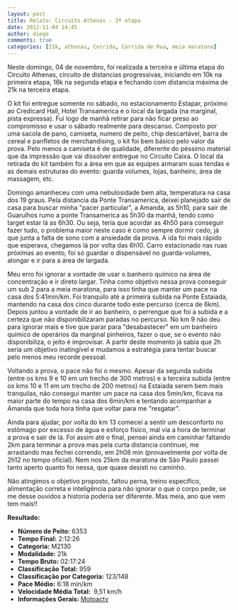 ```yaml
---
layout: post
title: Relato: Circuito Athenas - 3ª etapa
date: 2012-11-04 14:45
author: diego
comments: true
categories: [21k, athenas, Corrida, Corrida de Rua, meia maratona]
---
```

Neste domingo, 04 de novembro, foi realizada a terceira e última etapa do Circuito Athenas, circuito de distancias progressivas, iniciando em 10k na primeira etapa, 16k na segunda etapa e fechando com distancia máxima de 21k na terceira etapa.

O kit foi entregue somente no sábado, no estacionamento Estapar, próximo ao Credicard Hall, Hotel Transamerica e o local da largada (na marginal, pista expressa). Fui logo de manhã retirar para não ficar preso ao compromisso e usar o sábado realmente para descanso. Composto por uma sacola de pano, camiseta, numero de peito, chip descartável, barra de cereal e panfletos de merchandising, o kit foi bem básico pelo valor da prova. Pelo menos a camiseta é de qualidade, diferente do péssimo material que da impressão que vai dissolver entregue no Circuito Caixa. O local da retirada do kit também foi a área em que as equipes armaram suas tendas e as demais estruturas do evento: guarda volumes, lojas, banheiro, área de massagem, etc.

Domingo amanheceu com uma nebulosidade bem alta, temperatura na casa dos 19 graus. Pela distancia da Ponte Transamerica, deixei planejado sair de casa para buscar minha "pacer particular", a Amanda, as 5h10, para sair de Guarulhos rumo a ponte Transamerica as 5h30 da manhã, tendo como target estar lá as 6h30. Ou seja, teria que acordar as 4h50 para conseguir fazer tudo, o problema maior neste caso é como sempre dormir cedo, já que junta a falta de sono com a ansiedade da prova. A ida foi mais rápido que esperava, chegamos lá por volta das 6h10. Carro estacionado nas ruas próximas ao evento, foi só guardar o dispensável no guarda-volumes, alongar e ir para a área de largada.

Meu erro foi ignorar a vontade de usar o banheiro químico na área de concentração e ir direto largar. Tinha como objetivo nessa prova conseguir um sub 2 para a meia maratona, para isso tinha que manter um pace na casa dos 5:41min/km. Foi tranquilo até a primeira subida na Ponte Estaiada, mantendo na casa dos cinco durante todo este percurso (cerca de 6km). Depois juntou a vontade de ir ao banheiro, o perrengue que foi a subida e a certeza que não disponibilizaram paradas no percurso. No km 9 não deu para ignorar mais e tive que parar para "desabastecer" em um banheiro químico de operários da marginal pinheiros, fazer o que, se o evento não disponibiliza, o jeito é improvisar. A partir deste momento já sabia que 2h seria um objetivo inatingível e mudamos a estratégia para tentar buscar pelo menos meu recorde pessoal.

Voltando a prova, o pace não foi o mesmo. Apesar da segunda subida (entre os kms 9 e 10 em um trecho de 300 metros) e a terceira subida (entre os kms 10 e 11 em um trecho de 200 metros) na Estaiada serem bem mais tranquilas, não consegui manter um pace na casa dos 5min/km, ficava na maior parte do tempo na casa dos 6min/km e tentando acompanhar a Amanda que toda hora tinha que voltar para me "resgatar".

Ainda para ajudar, por volta do km 13 comecei a sentir um desconforto no estômago por excesso de água e esforço físico, mal via a hora de terminar a prova e sair de lá. Foi assim até o final, pensei ainda em caminhar faltando 2km para terminar a prova mas pela curta distancia continuei, me arrastando mas fechei correndo, em 2h08 min (provavelmente por volta de 2h12 no tempo oficial). Nem nos 25km da maratona de São Paulo passei tanto aperto quanto foi nessa, que quase desisti no caminho.

Não atingimos o objetivo proposto, faltou perna, treino específico, alimentação correta e inteligência para não ignorar o que o corpo pede, se me desse ouvidos a historia poderia ser diferente. Mas meia, ano que vem tem mais!!

<strong>
Resultado:</strong>
<div class="moldura"><a class="lightbox cboxElement" href="http://www.diegoronan.com.br/diegoronan/wp-content/uploads/2012/11/athenas_big.jpg"><img src="http://www.diegoronan.com.br/diegoronan/wp-content/uploads/2012/11/athenas.jpg" alt="" /></a></div>
<ul>
	<li><strong>Número de Peito:</strong> 6353</li>
	<li><strong>Tempo Final:</strong> 2:12:26</li>
	<li><strong>Categoria:</strong> M2130</li>
	<li><strong>Modalidade:</strong> 21k</li>
	<li><strong>Tempo Bruto:</strong> 02:17:24</li>
	<li><strong>Classificação Total:</strong> 959</li>
	<li><strong>Classificação por Categoria:</strong> 123/148</li>
	<li><strong>Pace Médio:</strong> 6:18 min/km</li>
	<li><strong>Velocidade Média Total: </strong> 9,51 km/h</li>
	<li><strong>Informações Gerais: </strong><a href="https://motoactv.com/public/show?workoutActivityId=TiwLF18UQ3Kv0841BAJyCA%3D%3D&amp;activity=1" target="_blank">Motoactv</a></li>
</ul>
&nbsp;
